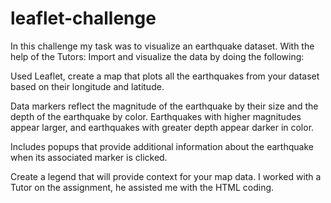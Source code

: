 # leaflet-challenge
In this challenge my task was to visualize an earthquake dataset. 
With the help of the Tutors:
Import and visualize the data by doing the following:

Used Leaflet, create a map that plots all the earthquakes from your dataset based on their longitude and latitude.

Data markers reflect the magnitude of the earthquake by their size and the depth of the earthquake by color. Earthquakes with higher magnitudes appear larger, and earthquakes with greater depth  appear darker in color.


Includes popups that provide additional information about the earthquake when its associated marker is clicked.

Create a legend that will provide context for your map data.
 I worked with a Tutor on the assignment, he assisted me with the HTML coding. 
